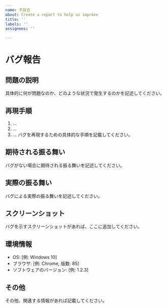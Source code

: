 ```yaml
---
name: 不具合
about: Create a report to help us improve
title: ''
labels: ''
assignees: ''

---
```


# バグ報告

## 問題の説明
具体的に何が問題なのか、どのような状況で発生するのかを記述してください。

## 再現手順
1. ...
2. ...
3. ...
バグを再現するための具体的な手順を記載してください。

## 期待される振る舞い
バグがない場合に期待される振る舞いを記述してください。

## 実際の振る舞い
バグによる実際の振る舞いを記述してください。

## スクリーンショット
バグを示すスクリーンショットがあれば、ここに追加してください。

## 環境情報
- OS: [例: Windows 10]
- ブラウザ: [例: Chrome, 版数: 85]
- ソフトウェアのバージョン: [例: 1.2.3]

## その他
その他、関連する情報があれば記載してください。
